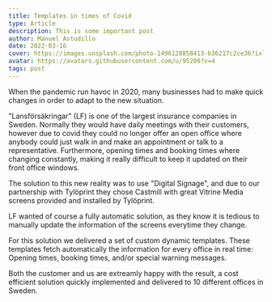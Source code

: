 ```yaml
---
title: Templates in times of Covid
type: Article
description: This is some important post
author: Manuel Astudillo
date: 2022-03-16
cover: https://images.unsplash.com/photo-1496128858413-b36217c2ce36?ixlib=rb-1.2.1&ixid=eyJhcHBfaWQiOjEyMDd9&auto=format&fit=crop&w=1679&q=80
avatar: https://avatars.githubusercontent.com/u/95200?v=4
tags: post
---
```


When the pandemic run havoc in 2020, many businesses had to make quick changes in order to adapt to the
new situation.

"Lansförsäkringar" (LF) is one of the largest insurance companies in Sweden. Normally they would have daily meetings with their customers, however due to covid they could no longer offer an open office where
anybody could just walk in and make an appointment or talk to a representative. Furthermore, opening times and booking times where changing constantly, making it really difficult to keep it updated on their front
office windows.

The solution to this new reality was to use "Digital Signage", and due to our partnership with Tylöprint they
chose Castmill with great Vitrine Media screens provided and installed by Tylöprint.

LF wanted of course a fully automatic solution, as they know it is tedious to manually update the information of the screens everytime they change.

For this solution we delivered a set of custom dynamic templates. These templates fetch automatically the information for every office in real time: Opening times, booking times, and/or special warning messages.

Both the customer and us are extreamly happy with the result, a cost efficient solution quickly implemented and delivered to 10 different offices in Sweden.
